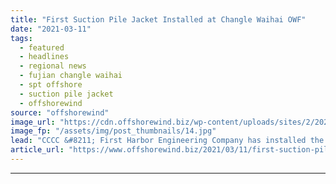 ```yaml
---
title: "First Suction Pile Jacket Installed at Changle Waihai OWF"
date: "2021-03-11"
tags: 
  - featured
  - headlines
  - regional news
  - fujian changle waihai
  - spt offshore
  - suction pile jacket
  - offshorewind
source: "offshorewind"
image_url: "https://cdn.offshorewind.biz/wp-content/uploads/sites/2/2021/03/11100005/First-SPT-Suction-Pile-Jacket-Installed-Offshore-China.jpg"
image_fp: "/assets/img/post_thumbnails/14.jpg"
lead: "CCCC &#8211; First Harbor Engineering Company has installed the first suction pile jacket at"
article_url: "https://www.offshorewind.biz/2021/03/11/first-suction-pile-jacket-installed-at-changle-waihai-owf/"
---
```


---
